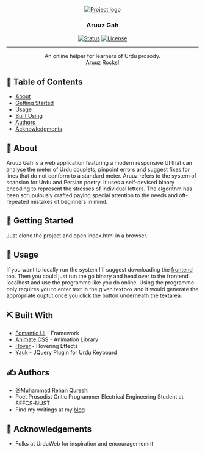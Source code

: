 <p align="center">
  <a href="" rel="noopener">
 <img src="https://github.com/Chashm-e-Afreen/Resources/blob/master/Screenshot_20200724_183550.png" alt="Project logo"></a>
</p>

<h3 align="center">Aruuz Gah</h3>

<div align="center">

  [![Status](https://img.shields.io/badge/status-active-success.svg)]() 
  [![License](https://img.shields.io/badge/license-MIT-blue.svg)](/LICENSE)

</div>

---

<p align="center"> 
        An online helper for learners of Urdu prosody.
        <br>
        <a href= "aruuz.rocks/">Aruuz Rocks!</a>
    <br> 
</p>

## 📝 Table of Contents
- [About](#about)
- [Getting Started](#getting_started)
- [Usage](#usage)
- [Built Using](#built_using)
- [Authors](#authors)
- [Acknowledgments](#acknowledgement)

## 🧐 About <a name = "about"></a>
Aruuz Gah is a web application featuring a modern responsive UI that can analyse the meter of Urdu couplets, pinpoint errors and suggest fixes for lines that do not conform to a standard meter. Aruuz refers to the system of scansion for Urdu and Persian poetry. It uses a self-devised binary encoding to represent the stresses of individual letters. The algorithm has been scrupulously crafted paying special attention to the needs and oft-repeated mistakes of beginners in mind.

## 🏁 Getting Started <a name = "getting_started"></a>
Just clone the project and open index.html in a browser.

## 🎈 Usage <a name="usage"></a>
If you want to locally run the system I'll suggest downloading the [frontend](https://github.com/Chashm-e-Afreen/aruuz-gah-frontend) too. Then you could just run the go binary and head over to the frontend localhost and use the programme like you do online. Using the programme only requires you to enter text in the given textbox and it would generate the appropriate ouptut once you click the button underneath the textarea.

## ⛏️ Built With <a name = "built_using"></a>
- [Fomantic UI](fomantic-ui.com/) - Framework
- [Animate CSS](https://animate.style/) - Animation Library
- [Hover](https://ianlunn.github.io/Hover/) - Hovering Effects
- [Yauk](https://github.com/awaisathar/yauk) - JQuery Plugin for Urdu Keyboard

## ✍️ Authors <a name = "authors"></a>
- [@Muhammad Rehan Qureshi](https://github.com/Chashm-e-Afreen/) 
- Poet Prosodist Critic Programmer Electrical Engineering Student at SEECS-NUST
- Find my writings at my [blog](chashm-e-afreen.github.io/)

## 🎉 Acknowledgements <a name = "acknowledgement"></a>
- Folks at UrduWeb for inspiration and encouragememnt

